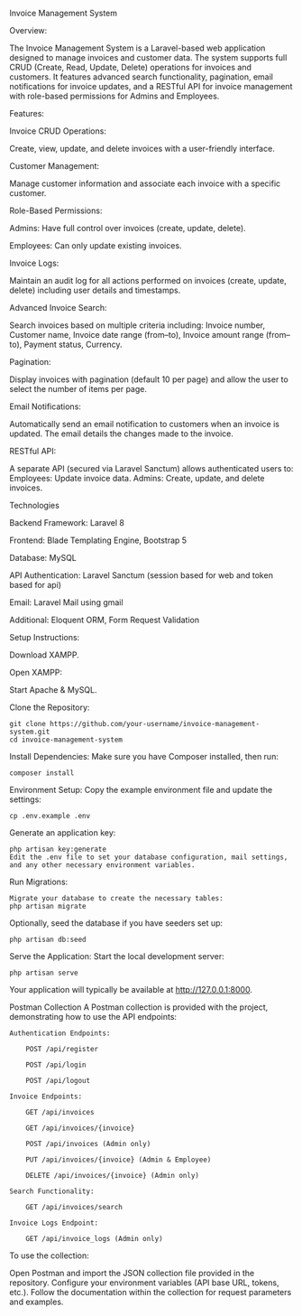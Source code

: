 Invoice Management System

Overview:

The Invoice Management System is a Laravel-based web application designed to manage invoices and customer data. The system supports full CRUD (Create, Read, Update, Delete) operations for invoices and customers. It features advanced search functionality, pagination, email notifications for invoice updates, and a RESTful API for invoice management with role-based permissions for Admins and Employees.

Features:

Invoice CRUD Operations:

Create, view, update, and delete invoices with a user-friendly interface.

Customer Management:

Manage customer information and associate each invoice with a specific customer.

Role-Based Permissions:

Admins: Have full control over invoices (create, update, delete).

Employees: Can only update existing invoices.

Invoice Logs:

Maintain an audit log for all actions performed on invoices (create, update, delete) including user details and timestamps.

Advanced Invoice Search:

Search invoices based on multiple criteria including:
    Invoice number,
    Customer name,
    Invoice date range (from–to),
    Invoice amount range (from–to),
    Payment status,
    Currency.

Pagination:

Display invoices with pagination (default 10 per page) and allow the user to select the number of items per page.

Email Notifications:

Automatically send an email notification to customers when an invoice is updated. The email details the changes made to the invoice.

RESTful API:

A separate API (secured via Laravel Sanctum) allows authenticated users to:
    Employees: Update invoice data.
    Admins: Create, update, and delete invoices.

Technologies

Backend Framework: Laravel 8

Frontend: Blade Templating Engine, Bootstrap 5

Database: MySQL

API Authentication: Laravel Sanctum (session based for web and token based for api)

Email: Laravel Mail using gmail

Additional: Eloquent ORM, Form Request Validation

Setup Instructions:

Download XAMPP.

Open XAMPP:

Start Apache & MySQL.

Clone the Repository:

    git clone https://github.com/your-username/invoice-management-system.git
    cd invoice-management-system

Install Dependencies:
    Make sure you have Composer installed, then run:

    composer install

Environment Setup:
    Copy the example environment file and update the settings:
    
    cp .env.example .env

Generate an application key:

    php artisan key:generate
    Edit the .env file to set your database configuration, mail settings, and any other necessary environment variables.

Run Migrations:

    Migrate your database to create the necessary tables:
    php artisan migrate

Optionally, seed the database if you have seeders set up:

    php artisan db:seed

Serve the Application:
    Start the local development server:

    php artisan serve

Your application will typically be available at http://127.0.0.1:8000.

Postman Collection
A Postman collection is provided with the project, demonstrating how to use the API endpoints:

    Authentication Endpoints:

        POST /api/register

        POST /api/login

        POST /api/logout

    Invoice Endpoints:

        GET /api/invoices

        GET /api/invoices/{invoice}

        POST /api/invoices (Admin only)

        PUT /api/invoices/{invoice} (Admin & Employee)

        DELETE /api/invoices/{invoice} (Admin only)

    Search Functionality:

        GET /api/invoices/search

    Invoice Logs Endpoint:

        GET /api/invoice_logs (Admin only)

To use the collection:

Open Postman and import the JSON collection file provided in the repository.
Configure your environment variables (API base URL, tokens, etc.).
Follow the documentation within the collection for request parameters and examples.
